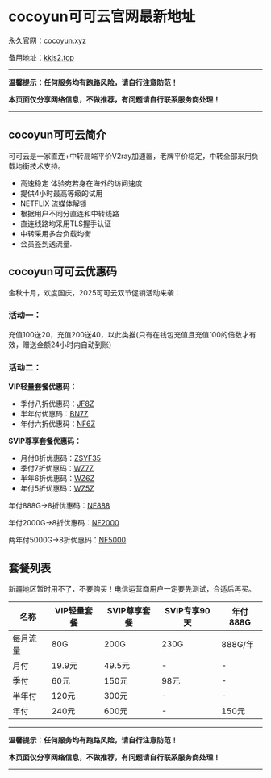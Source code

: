 # cocoyun可可云官网最新地址

永久官网：[cocoyun.xyz](https://svip.cocloud.cc/auth/register?code=UGQX)

备用地址：[kkjs2.top](https://ke.kkjs2.top/auth/register?code=UGQX)

---

**温馨提示：任何服务均有跑路风险，请自行注意防范！**

**本页面仅分享网络信息，不做推荐，有问题请自行联系服务商处理！**

---

## cocoyun可可云简介

可可云是一家直连+中转高端平价V2ray加速器，老牌平价稳定，中转全部采用负载均衡技术支持。

* 高速稳定 体验宛若身在海外的访问速度
* 提供4小时最高等级的试用
* NETFLIX 流媒体解锁
* 根据用户不同分直连和中转线路
* 直连线路均采用TLS握手认证
* 中转采用多台负载均衡
* 会员签到送流量.

## cocoyun可可云优惠码

金秋十月，欢度国庆，2025可可云双节促销活动来袭：

### 活动一：

充值100送20，充值200送40，以此类推(只有在钱包充值且充值100的倍数才有效，赠送金额24小时内自动到账)

### 活动二：

**VIP轻量套餐优惠码：**

* 季付八折优惠码：[JF8Z](https://ke.kkjs2.top/auth/register?code=UGQX)
* 半年付优惠码：[BN7Z](https://ke.kkjs2.top/auth/register?code=UGQX)
* 年付六折优惠码：[NF6Z](https://ke.kkjs2.top/auth/register?code=UGQX)

**SVIP尊享套餐优惠码：**

* 月付8折优惠码：[ZSYF35](https://ke.kkjs2.top/auth/register?code=UGQX)
* 季付7折优惠码：[WZ7Z](https://ke.kkjs2.top/auth/register?code=UGQX)
* 半年6折优惠码：[WZ6Z](https://ke.kkjs2.top/auth/register?code=UGQX)
* 年付5折优惠码：[WZ5Z](https://ke.kkjs2.top/auth/register?code=UGQX)

年付888G→8折优惠码：[NF888](https://ke.kkjs2.top/auth/register?code=UGQX) 

年付2000G→8折优惠码：[NF2000](https://ke.kkjs2.top/auth/register?code=UGQX) 

两年付5000G→8折优惠码：[NF5000](https://ke.kkjs2.top/auth/register?code=UGQX)

## 套餐列表

新疆地区暂时用不了，不要购买！电信运营商用户一定要先测试，合适后再买。

| 名称 | VIP轻量套餐 | SVIP尊享套餐 | SVIP专享90天 | 年付888G |
| ----| ---- | ---- | ---- | ---- |
|每月流量 | 80G | 200G | 230G | 888G/年 |
|月付|19.9元|49.5元|-|-|
|季付|60元|150元|98元|-|
|半年付|120元|300元|-|-|
|年付|240元|600元|-|150元|

---

**温馨提示：任何服务均有跑路风险，请自行注意防范！**

**本页面仅分享网络信息，不做推荐，有问题请自行联系服务商处理！**

---
